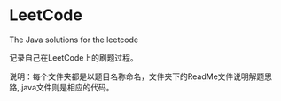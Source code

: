 # LeetCode

The Java solutions for the leetcode

记录自己在LeetCode上的刷题过程。

说明：每个文件夹都是以题目名称命名，文件夹下的ReadMe文件说明解题思路,.java文件则是相应的代码。
